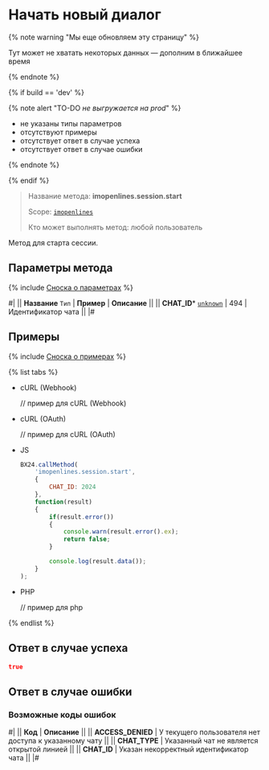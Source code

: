 # Начать новый диалог

{% note warning "Мы еще обновляем эту страницу" %}

Тут может не хватать некоторых данных — дополним в ближайшее время

{% endnote %}

{% if build == 'dev' %}

{% note alert "TO-DO _не выгружается на prod_" %}

- не указаны типы параметров
- отсутствуют примеры
- отсутствует ответ в случае успеха
- отсутствует ответ в случае ошибки

{% endnote %}

{% endif %}

> Название метода: **imopenlines.session.start**
>
> Scope: [`imopenlines`](../../../scopes/permissions.md)
>
> Кто может выполнять метод: любой пользователь

Метод для старта сессии.

## Параметры метода

{% include [Сноска о параметрах](../../../../_includes/required.md) %}

#|
|| **Название**
`Тип` | **Пример** | **Описание** ||
|| **CHAT_ID***
[`unknown`](../../../data-types.md) | 494 | Идентификатор чата ||
|#

## Примеры

{% include [Сноска о примерах](../../../../_includes/examples.md) %}

{% list tabs %}

- cURL (Webhook)

    // пример для cURL (Webhook)

- cURL (OAuth)

    // пример для cURL (OAuth)

- JS

    ```js
    BX24.callMethod(
        'imopenlines.session.start',
        {
            CHAT_ID: 2024
        },
        function(result)
        {
            if(result.error())
            {
                console.warn(result.error().ex);
                return false;
            }

            console.log(result.data());
        }
    );
    ```

- PHP

    // пример для php

{% endlist %}

## Ответ в случае успеха

```json
true
```

## Ответ в случае ошибки

### Возможные коды ошибок

#|
|| **Код** | **Описание** ||
|| **ACCESS_DENIED** | У текущего пользователя нет доступа к указанному чату ||
|| **CHAT_TYPE** | Указанный чат не является открытой линией ||
|| **CHAT_ID** | Указан некорректный идентификатор чата ||
|#